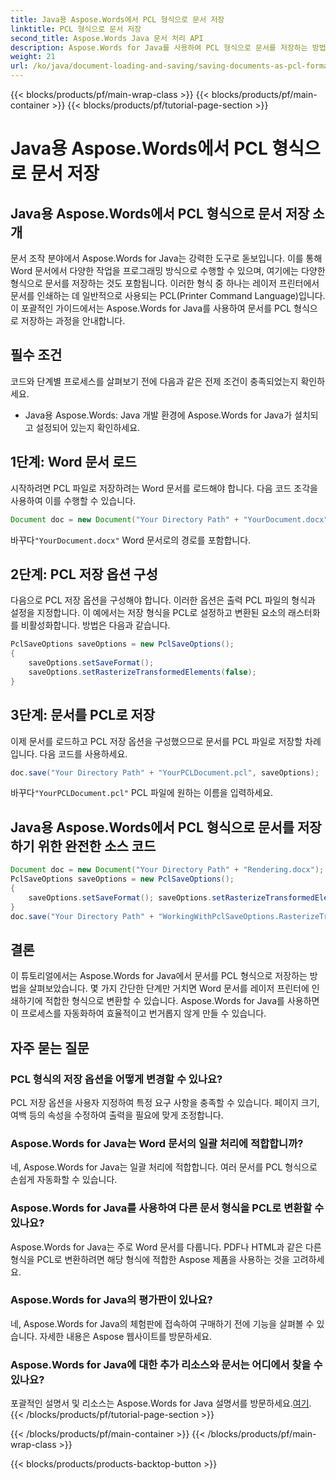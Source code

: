 ```yaml
---
title: Java용 Aspose.Words에서 PCL 형식으로 문서 저장
linktitle: PCL 형식으로 문서 저장
second_title: Aspose.Words Java 문서 처리 API
description: Aspose.Words for Java를 사용하여 PCL 형식으로 문서를 저장하는 방법을 알아보세요. 효율적인 문서 변환을 위한 단계별 가이드와 코드 예제.
weight: 21
url: /ko/java/document-loading-and-saving/saving-documents-as-pcl-format/
---
```


{{< blocks/products/pf/main-wrap-class >}}
{{< blocks/products/pf/main-container >}}
{{< blocks/products/pf/tutorial-page-section >}}

# Java용 Aspose.Words에서 PCL 형식으로 문서 저장


## Java용 Aspose.Words에서 PCL 형식으로 문서 저장 소개

문서 조작 분야에서 Aspose.Words for Java는 강력한 도구로 돋보입니다. 이를 통해 Word 문서에서 다양한 작업을 프로그래밍 방식으로 수행할 수 있으며, 여기에는 다양한 형식으로 문서를 저장하는 것도 포함됩니다. 이러한 형식 중 하나는 레이저 프린터에서 문서를 인쇄하는 데 일반적으로 사용되는 PCL(Printer Command Language)입니다. 이 포괄적인 가이드에서는 Aspose.Words for Java를 사용하여 문서를 PCL 형식으로 저장하는 과정을 안내합니다.

## 필수 조건

코드와 단계별 프로세스를 살펴보기 전에 다음과 같은 전제 조건이 충족되었는지 확인하세요.

- Java용 Aspose.Words: Java 개발 환경에 Aspose.Words for Java가 설치되고 설정되어 있는지 확인하세요.

## 1단계: Word 문서 로드

시작하려면 PCL 파일로 저장하려는 Word 문서를 로드해야 합니다. 다음 코드 조각을 사용하여 이를 수행할 수 있습니다.

```java
Document doc = new Document("Your Directory Path" + "YourDocument.docx");
```

 바꾸다`"YourDocument.docx"` Word 문서로의 경로를 포함합니다.

## 2단계: PCL 저장 옵션 구성

다음으로 PCL 저장 옵션을 구성해야 합니다. 이러한 옵션은 출력 PCL 파일의 형식과 설정을 지정합니다. 이 예에서는 저장 형식을 PCL로 설정하고 변환된 요소의 래스터화를 비활성화합니다. 방법은 다음과 같습니다.

```java
PclSaveOptions saveOptions = new PclSaveOptions();
{
	saveOptions.setSaveFormat();
	saveOptions.setRasterizeTransformedElements(false);
}
```

## 3단계: 문서를 PCL로 저장

이제 문서를 로드하고 PCL 저장 옵션을 구성했으므로 문서를 PCL 파일로 저장할 차례입니다. 다음 코드를 사용하세요.

```java
doc.save("Your Directory Path" + "YourPCLDocument.pcl", saveOptions);
```

 바꾸다`"YourPCLDocument.pcl"` PCL 파일에 원하는 이름을 입력하세요.

## Java용 Aspose.Words에서 PCL 형식으로 문서를 저장하기 위한 완전한 소스 코드

```java
Document doc = new Document("Your Directory Path" + "Rendering.docx");
PclSaveOptions saveOptions = new PclSaveOptions();
{
	saveOptions.setSaveFormat(); saveOptions.setRasterizeTransformedElements(false);
}
doc.save("Your Directory Path" + "WorkingWithPclSaveOptions.RasterizeTransformedElements.pcl", saveOptions);
```

## 결론

이 튜토리얼에서는 Aspose.Words for Java에서 문서를 PCL 형식으로 저장하는 방법을 살펴보았습니다. 몇 가지 간단한 단계만 거치면 Word 문서를 레이저 프린터에 인쇄하기에 적합한 형식으로 변환할 수 있습니다. Aspose.Words for Java를 사용하면 이 프로세스를 자동화하여 효율적이고 번거롭지 않게 만들 수 있습니다.

## 자주 묻는 질문

### PCL 형식의 저장 옵션을 어떻게 변경할 수 있나요?

PCL 저장 옵션을 사용자 지정하여 특정 요구 사항을 충족할 수 있습니다. 페이지 크기, 여백 등의 속성을 수정하여 출력을 필요에 맞게 조정합니다.

### Aspose.Words for Java는 Word 문서의 일괄 처리에 적합합니까?

네, Aspose.Words for Java는 일괄 처리에 적합합니다. 여러 문서를 PCL 형식으로 손쉽게 자동화할 수 있습니다.

### Aspose.Words for Java를 사용하여 다른 문서 형식을 PCL로 변환할 수 있나요?

Aspose.Words for Java는 주로 Word 문서를 다룹니다. PDF나 HTML과 같은 다른 형식을 PCL로 변환하려면 해당 형식에 적합한 Aspose 제품을 사용하는 것을 고려하세요.

### Aspose.Words for Java의 평가판이 있나요?

네, Aspose.Words for Java의 체험판에 접속하여 구매하기 전에 기능을 살펴볼 수 있습니다. 자세한 내용은 Aspose 웹사이트를 방문하세요.

### Aspose.Words for Java에 대한 추가 리소스와 문서는 어디에서 찾을 수 있나요?

 포괄적인 설명서 및 리소스는 Aspose.Words for Java 설명서를 방문하세요.[여기](https://reference.aspose.com/words/java/).
{{< /blocks/products/pf/tutorial-page-section >}}

{{< /blocks/products/pf/main-container >}}
{{< /blocks/products/pf/main-wrap-class >}}

{{< blocks/products/products-backtop-button >}}

